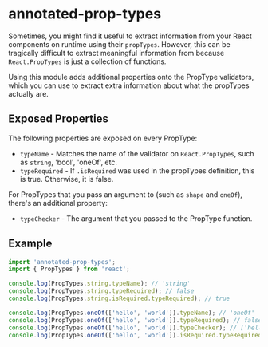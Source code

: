 # annotated-prop-types

Sometimes, you might find it useful to extract information from your React components on runtime using their `propTypes`. However, this can be tragically difficult to extract meaningful information from because `React.PropTypes` is just a collection of functions.

Using this module adds additional properties onto the PropType validators, which you can use to extract extra information about what the propTypes actually are.

## Exposed Properties

The following properties are exposed on every PropType:

- `typeName` - Matches the name of the validator on `React.PropTypes`, such as `string`, 'bool', 'oneOf', etc.
- `typeRequired` - If `.isRequired` was used in the propTypes definition, this is true. Otherwise, it is false.

For PropTypes that you pass an argument to (such as `shape` and `oneOf`), there's an additional property:

- `typeChecker` - The argument that you passed to the PropType function.

## Example

```js
import 'annotated-prop-types';
import { PropTypes } from 'react';

console.log(PropTypes.string.typeName); // 'string'
console.log(PropTypes.string.typeRequired); // false
console.log(PropTypes.string.isRequired.typeRequired); // true

console.log(PropTypes.oneOf(['hello', 'world']).typeName); // 'oneOf'
console.log(PropTypes.oneOf(['hello', 'world']).typeRequired); // false
console.log(PropTypes.oneOf(['hello', 'world']).typeChecker); // ['hello', 'world']
console.log(PropTypes.oneOf(['hello', 'world']).isRequired.typeRequired); // true
```

